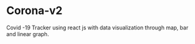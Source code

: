 # Corona-v2

Covid -19 Tracker using react js with data visualization through map, bar and linear graph.
